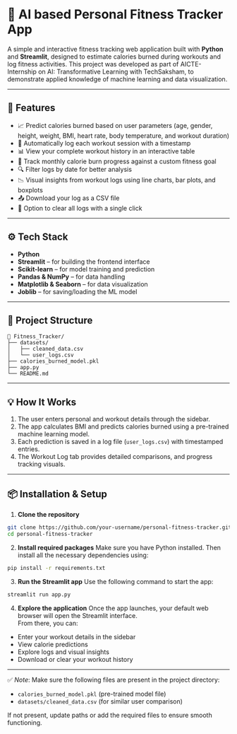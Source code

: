 # 💪 AI based Personal Fitness Tracker App

A simple and interactive fitness tracking web application built with **Python** and **Streamlit**, designed to estimate calories burned during workouts and log fitness activities. This project was developed as part of AICTE- Internship on AI: Transformative Learning with TechSaksham, to demonstrate applied knowledge of machine learning and data visualization.

---

## 🚀 Features

- 📈 Predict calories burned based on user parameters (age, gender, height, weight, BMI, heart rate, body temperature, and workout duration)
- 📝 Automatically log each workout session with a timestamp
- 📊 View your complete workout history in an interactive table
- 🎯 Track monthly calorie burn progress against a custom fitness goal
- 🔍 Filter logs by date for better analysis
- 📉 Visual insights from workout logs using line charts, bar plots, and boxplots
- 📤 Download your log as a CSV file
- 🧹 Option to clear all logs with a single click

---

## ⚙️ Tech Stack

- **Python**
- **Streamlit** – for building the frontend interface
- **Scikit-learn** – for model training and prediction
- **Pandas & NumPy** – for data handling
- **Matplotlib & Seaborn** – for data visualization
- **Joblib** – for saving/loading the ML model

---

## 📂 Project Structure
```
📁 Fitness_Tracker/ 
├── datasets/
│   ├── cleaned_data.csv 
│   └── user_logs.csv 
├── calories_burned_model.pkl 
├── app.py 
└── README.md
```

---

## 💡 How It Works

1. The user enters personal and workout details through the sidebar.
2. The app calculates BMI and predicts calories burned using a pre-trained machine learning model.
3. Each prediction is saved in a log file (`user_logs.csv`) with timestamped entries.
4. The Workout Log tab provides detailed comparisons, and progress tracking visuals.

---

## 📦 Installation & Setup

1. **Clone the repository**
```bash
git clone https://github.com/your-username/personal-fitness-tracker.git
cd personal-fitness-tracker
```

2. **Install required packages**
Make sure you have Python installed. Then install all the necessary dependencies using:
```bash
pip install -r requirements.txt
```

3. **Run the Streamlit app**
Use the following command to start the app:
```bash
streamlit run app.py
```

4. **Explore the application**
Once the app launches, your default web browser will open the Streamlit interface.  
From there, you can:
- Enter your workout details in the sidebar
- View calorie predictions
- Explore logs and visual insights
- Download or clear your workout history

---

✅ *Note*: Make sure the following files are present in the project directory:
- `calories_burned_model.pkl` (pre-trained model file)
- `datasets/cleaned_data.csv` (for similar user comparison)

If not present, update paths or add the required files to ensure smooth functioning.
